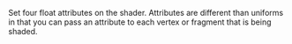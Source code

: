Set four float attributes on the shader.
Attributes are different than uniforms in that you can pass an attribute to each vertex or fragment that is being shaded.
